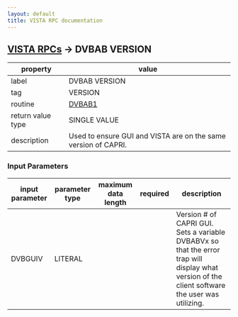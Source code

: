 ```yaml
---
layout: default
title: VISTA RPC documentation
---
```




## [VISTA RPCs](TableOfContent.md) &#8594; DVBAB VERSION 

 property | value 
--- | --- 
 label | DVBAB VERSION
 tag | VERSION
 routine | [DVBAB1](http://code.osehra.org/dox/Routine_DVBAB1_source.html)
 return value type | SINGLE VALUE
 description | Used to ensure GUI and VISTA are on the same version of CAPRI.

### Input Parameters

| input parameter | parameter type | maximum data length | required | description | 
| --- | --- | --- | --- | --- | 
| DVBGUIV | LITERAL |  |  | Version # of CAPRI GUI.  Sets a variable DVBABVx so that the error trap will display what version of the client software the user was utilizing. | 